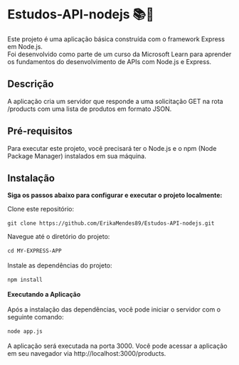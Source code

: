 # Estudos-API-nodejs 📚🚀
Este projeto é uma aplicação básica construída com o framework Express em Node.js. <br>
Foi desenvolvido como parte de um curso da Microsoft Learn para aprender os fundamentos do desenvolvimento de APIs com Node.js e Express.

## Descrição
A aplicação cria um servidor que responde a uma solicitação GET na rota /products com uma lista de produtos em formato JSON.

## Pré-requisitos
Para executar este projeto, você precisará ter o Node.js e o npm (Node Package Manager) instalados em sua máquina.

## Instalação
<b>Siga os passos abaixo para configurar e executar o projeto localmente:</b>

Clone este repositório:<br><br>
`git clone https://github.com/ErikaMendes89/Estudos-API-nodejs.git`<br>

Navegue até o diretório do projeto:<br><br>
`cd MY-EXPRESS-APP`<br><br>
Instale as dependências do projeto:<br><br>
`npm install` <br> <br>
<b>Executando a Aplicação </b><br><br>
Após a instalação das dependências, você pode iniciar o servidor com o seguinte comando:<br><br>
`node app.js` <br><br>
A aplicação será executada na porta 3000. Você pode acessar a aplicação em seu navegador via http://localhost:3000/products.

